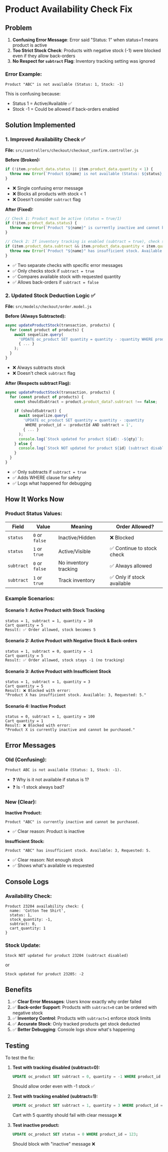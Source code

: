 # Product Availability Check Fix

## Problem

1. **Confusing Error Message**: Error said "Status: 1" when status=1 means product is active
2. **Too Strict Stock Check**: Products with negative stock (-1) were blocked even if they allow back-orders
3. **No Respect for `subtract` Flag**: Inventory tracking setting was ignored

### Error Example:
```
Product "ABC" is not available (Status: 1, Stock: -1)
```
This is confusing because:
- Status 1 = Active/Available ✅
- Stock -1 = Could be allowed if back-orders enabled

## Solution Implemented

### 1. **Improved Availability Check** ✅

**File:** `src/controllers/checkout/checkout_confirm.controller.js`

**Before (Broken):**
```javascript
if (!item.product_data.status || item.product_data.quantity < 1) {
  throw new Error(`Product ${name} is not available (Status: ${status}, Stock: ${qty}).`);
}
```
- ❌ Single confusing error message
- ❌ Blocks all products with stock < 1
- ❌ Doesn't consider `subtract` flag

**After (Fixed):**
```javascript
// Check 1: Product must be active (status = true/1)
if (!item.product_data.status) {
  throw new Error(`Product "${name}" is currently inactive and cannot be purchased.`);
}

// Check 2: If inventory tracking is enabled (subtract = true), check stock availability
if (item.product_data.subtract && item.product_data.quantity < item.quantity) {
  throw new Error(`Product "${name}" has insufficient stock. Available: ${stock}, Requested: ${qty}.`);
}
```
- ✅ Two separate checks with specific error messages
- ✅ Only checks stock if `subtract = true`
- ✅ Compares available stock with requested quantity
- ✅ Allows back-orders if `subtract = false`

### 2. **Updated Stock Deduction Logic** ✅

**File:** `src/models/checkout/order.model.js`

**Before (Always Subtracted):**
```javascript
async updateProductStock(transaction, products) {
  for (const product of products) {
    await sequelize.query(
      'UPDATE oc_product SET quantity = quantity - :quantity WHERE product_id = :productId',
      { ... }
    );
  }
}
```
- ❌ Always subtracts stock
- ❌ Doesn't check `subtract` flag

**After (Respects subtract Flag):**
```javascript
async updateProductStock(transaction, products) {
  for (const product of products) {
    const shouldSubtract = product.product_data?.subtract !== false;
    
    if (shouldSubtract) {
      await sequelize.query(
        'UPDATE oc_product SET quantity = quantity - :quantity 
         WHERE product_id = :productId AND subtract = 1',
        { ... }
      );
      console.log(`Stock updated for product ${id}: -${qty}`);
    } else {
      console.log(`Stock NOT updated for product ${id} (subtract disabled)`);
    }
  }
}
```
- ✅ Only subtracts if `subtract = true`
- ✅ Adds WHERE clause for safety
- ✅ Logs what happened for debugging

## How It Works Now

### Product Status Values:

| Field | Value | Meaning | Order Allowed? |
|-------|-------|---------|----------------|
| `status` | `0` or `false` | Inactive/Hidden | ❌ Blocked |
| `status` | `1` or `true` | Active/Visible | ✅ Continue to stock check |
| `subtract` | `0` or `false` | No inventory tracking | ✅ Always allowed |
| `subtract` | `1` or `true` | Track inventory | ✅ Only if stock available |

### Example Scenarios:

#### Scenario 1: Active Product with Stock Tracking
```
status = 1, subtract = 1, quantity = 10
Cart quantity = 5
Result: ✅ Order allowed, stock becomes 5
```

#### Scenario 2: Active Product with Negative Stock & Back-orders
```
status = 1, subtract = 0, quantity = -1
Cart quantity = 5
Result: ✅ Order allowed, stock stays -1 (no tracking)
```

#### Scenario 3: Active Product with Insufficient Stock
```
status = 1, subtract = 1, quantity = 3
Cart quantity = 5
Result: ❌ Blocked with error:
"Product X has insufficient stock. Available: 3, Requested: 5."
```

#### Scenario 4: Inactive Product
```
status = 0, subtract = 1, quantity = 100
Cart quantity = 1
Result: ❌ Blocked with error:
"Product X is currently inactive and cannot be purchased."
```

## Error Messages

### Old (Confusing):
```
Product ABC is not available (Status: 1, Stock: -1).
```
- ❓ Why is it not available if status is 1?
- ❓ Is -1 stock always bad?

### New (Clear):

**Inactive Product:**
```
Product "ABC" is currently inactive and cannot be purchased.
```
- ✅ Clear reason: Product is inactive

**Insufficient Stock:**
```
Product "ABC" has insufficient stock. Available: 3, Requested: 5.
```
- ✅ Clear reason: Not enough stock
- ✅ Shows what's available vs requested

## Console Logs

### Availability Check:
```
Product 23204 availability check: {
  name: 'Cotton Tee Shirt',
  status: 1,
  stock_quantity: -1,
  subtract: 0,
  cart_quantity: 1
}
```

### Stock Update:
```
Stock NOT updated for product 23204 (subtract disabled)
```
or
```
Stock updated for product 23205: -2
```

## Benefits

1. ✅ **Clear Error Messages**: Users know exactly why order failed
2. ✅ **Back-order Support**: Products with `subtract=0` can be ordered with negative stock
3. ✅ **Inventory Control**: Products with `subtract=1` enforce stock limits
4. ✅ **Accurate Stock**: Only tracked products get stock deducted
5. ✅ **Better Debugging**: Console logs show what's happening

## Testing

To test the fix:

1. **Test with tracking disabled (subtract=0):**
   ```sql
   UPDATE oc_product SET subtract = 0, quantity = -1 WHERE product_id = 123;
   ```
   Should allow order even with -1 stock ✅

2. **Test with tracking enabled (subtract=1):**
   ```sql
   UPDATE oc_product SET subtract = 1, quantity = 3 WHERE product_id = 123;
   ```
   Cart with 5 quantity should fail with clear message ❌

3. **Test inactive product:**
   ```sql
   UPDATE oc_product SET status = 0 WHERE product_id = 123;
   ```
   Should block with "inactive" message ❌

